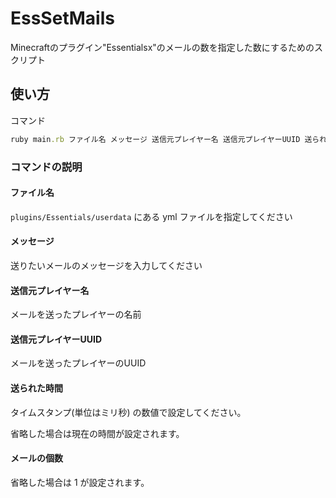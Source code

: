 # EssSetMails

Minecraftのプラグイン"Essentialsx"のメールの数を指定した数にするためのスクリプト

## 使い方

コマンド

```rb
ruby main.rb ファイル名 メッセージ 送信元プレイヤー名 送信元プレイヤーUUID 送られた時間 メールの個数
```

### コマンドの説明

#### ファイル名

`plugins/Essentials/userdata` にある yml ファイルを指定してください

#### メッセージ

送りたいメールのメッセージを入力してください

#### 送信元プレイヤー名

メールを送ったプレイヤーの名前

#### 送信元プレイヤーUUID

メールを送ったプレイヤーのUUID

#### 送られた時間

タイムスタンプ(単位はミリ秒) の数値で設定してください。

省略した場合は現在の時間が設定されます。

#### メールの個数

省略した場合は 1 が設定されます。
